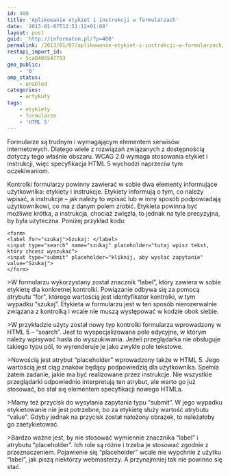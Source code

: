 ```yaml
---
id: 480
title: 'Aplikowanie etykiet i instrukcji w formularzach'
date: '2013-01-07T12:51:12+01:00'
layout: post
guid: 'http://informaton.pl/?p=480'
permalink: /2013/01/07/aplikowanie-etykiet-i-instrukcji-w-formularzach/
restapi_import_id:
    - 5ca8405547793
geo_public:
    - '0'
amp_status:
    - enabled
categories:
    - artykuły
tags:
    - etykiety
    - formularze
    - 'HTML 5'
---
```


Formularze są trudnym i wymagającym elementem serwisów internetowych. Dlatego wiele z rozwiązań związanych z dostępnością dotyczy tego właśnie obszaru. WCAG 2.0 wymaga stosowania etykiet i instrukcji, więc specyfikacja HTML 5 wychodzi naprzeciw tym oczekiwaniom.

Kontrolki formularzy powinny zawierać w sobie dwa elementy informujące użytkownika: etykiety i instrukcje. Etykiety informują o tym, co należy wpisać, a instrukcje – jak należy to wpisać lub w inny sposób podpowiadają użytkownikowi, co ma z danym polem zrobić. Etykieta powinna być możliwie krótka, a instrukcja, chociaż zwięzła, to jednak na tyle precyzyjna, by była użyteczna. Poniżej przykład kodu:

```
<form>
<label for="szukaj">Szukaj: </label>
<input type="search" name="szukaj" placeholder="tutaj wpisz tekst, który chcesz wyszukać">
<input type="submit" placeholder="kliknij, aby wysłać zapytanie" value="Szukaj">
</form>

```

&gt;W formularzu wykorzystany został znacznik “label”, który zawiera w sobie etykietę dla konkretnej kontrolki. Powiązanie odbywa się za pomocą atrybutu “for”, którego wartością jest identyfikator kontrolki, w tym wypadku “szukaj”. Etykieta w formularzu jest w ten sposób nierozerwalnie związana z kontrolką i wcale nie muszą występować w kodzie obok siebie.

&gt;W przykładzie użyty został nowy typ kontrolki formularza wprowadzony w HTML 5 – “search”. Jest to wyspecjalizowane pole edycyjne, w którym należy wpisywać hasła do wyszukiwania. Jeżeli przeglądarka nie obsługuje takiego typu pól, to wyrenderuje je jako zwykłe pole tekstowe.

&gt;Nowością jest atrybut “placeholder” wprowadzony także w HTML 5. Jego wartością jest ciąg znaków będący podpowiedzią dla użytkownika. Spełnia zatem zadanie, jakie ma być realizowane przez instrukcje. Nie wszystkie przeglądarki odpowiednio interpretują ten atrybut, ale warto go już stosować, bo stał się elementem specyfikacji nowego HTMLa.

&gt;Mamy też przycisk do wysyłania zapytania typu “submit”. W jego wypadku etykietowanie nie jest potrzebne, bo za etykietę służy wartość atrybutu “value”. Gdyby jednak na przycisk został nałożony obrazek, to należałoby go zaetykietować.

&gt;Bardzo ważne jest, by nie stosować wymiennie znacznika “label” i atrybutu “placeholder”. Ich role są różne i trzeba je stosować zgodnie z przeznaczeniem. Pojawienie się “placeholder” wcale nie wypchnie z użytku “label”, jak piszą niektórzy webmasterzy. A przynajmniej tak nie powinno się stać.